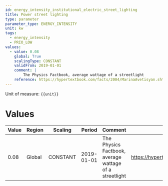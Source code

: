 ```yaml
---
id: energy_intensity_institutional_electric_street_lighting
title: Power street lighting
type: parameter
parameter_type: ENERGY_INTENSITY
unit: kw
tags:
  - energy_intensity
  - PRIO_LOW
values:
  - value: 0.08
    global: True
    scalingType: CONSTANT
    validFrom: 2019-01-01
    comment: |
        The Physics Factbook, average wattage of a streetlight
    reference: https://hypertextbook.com/facts/2004/MarinaAvetisyan.shtml
---
```



Unit of measure: `{{unit}}`


# Values


| Value | Region | Scaling | Period | Comment | Reference |
|-------|--------|---------|--------|---------|-----------|
| 0.08 | Global | CONSTANT | 2019-01-01 | The Physics Factbook, average wattage of a streetlight | https://hypertextbook.com/facts/2004/MarinaAvetisyan.shtml |


